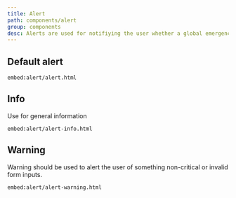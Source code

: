 ```yaml
---
title: Alert
path: components/alert
group: components
desc: Alerts are used for notifiying the user whether a global emergency alert, general information, or a successful result of an action they've taken.
---
```



## Default alert
`embed:alert/alert.html`

## Info

Use for general information

`embed:alert/alert-info.html`

## Warning

Warning should be used to alert the user of something non-critical or invalid form inputs.

`embed:alert/alert-warning.html`

